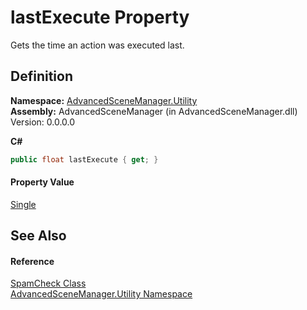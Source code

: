 # lastExecute Property


Gets the time an action was executed last.



## Definition
**Namespace:** <a href="N_AdvancedSceneManager_Utility.md">AdvancedSceneManager.Utility</a>  
**Assembly:** AdvancedSceneManager (in AdvancedSceneManager.dll) Version: 0.0.0.0

**C#**
``` C#
public float lastExecute { get; }
```



#### Property Value
<a href="https://learn.microsoft.com/dotnet/api/system.single" target="_blank" rel="noopener noreferrer">Single</a>

## See Also


#### Reference
<a href="T_AdvancedSceneManager_Utility_SpamCheck.md">SpamCheck Class</a>  
<a href="N_AdvancedSceneManager_Utility.md">AdvancedSceneManager.Utility Namespace</a>  
